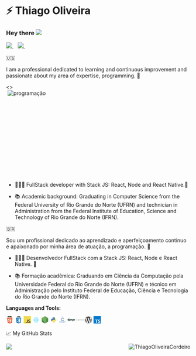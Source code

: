 <!-- ### Hi there 👋 -->

<!--
**ThiagoOliveiraCordeiro/ThiagoOliveiraCordeiro** is a ✨ _special_ ✨ repository because its `README.md` (this file) appears on your GitHub profile.

Here are some ideas to get you started:

- 🔭 I’m currently working on ...
- 🌱 I’m currently learning ...
- 👯 I’m looking to collaborate on ...
- 🤔 I’m looking for help with ...
- 💬 Ask me about ...
- 📫 How to reach me: ...
- 😄 Pronouns: ...
- ⚡ Fun fact: ...
-->
# ⚡ Thiago Oliveira


### Hey there <img src="https://media.giphy.com/media/hvRJCLFzcasrR4ia7z/giphy.gif" width="25px">

<p>
<a href="https://www.linkedin.com/in/thiago-de-oliveira-cordeiro-32562b1b6/">
    <img src="https://img.shields.io/badge/linkedin-%230077B5.svg?&style=for-the-badge&logo=linkedin&logoColor=white" />
</a>&nbsp;&nbsp;
<a href="mailto:thiagoty52@gmail.com">
    <img src="https://img.shields.io/badge/Gmail-D14836?style=for-the-badge&logo=gmail&logoColor=white" />        
</a>&nbsp;&nbsp; 
</p>

:us:

I am a professional dedicated to learning and continuous improvement and passionate about my area of ​​expertise, programming. :rocket:

<>
<img align="right" alt="programação" src="https://github.com/ThiagoOliveiraCordeiro/ThiagoOliveiraCordeiro/blob/master/programming.svg" width="500" height="250" /> <p>

- 👨🏽‍💻 FullStack developer with Stack JS: React, Node and React Native.💜

- :books: Academic background: Graduating in Computer Science from the Federal University of Rio Grande do Norte (UFRN) and technician in Administration from the Federal Institute of Education, Science and Technology of Rio Grande do Norte (IFRN). 

<p>🇧🇷

Sou um profissional dedicado ao aprendizado e aperfeiçoamento contínuo e apaixonado por minha área de atuação, a programação. :rocket:

- 👨🏽‍💻 Desenvolvedor FullStack com a Stack JS: React, Node e React Native. 💜

- :books: Formação acadêmica: Graduando em Ciẽncia da Computação pela Universidade Federal do Rio Grande do Norte (UFRN) e técnico em Administração pelo Instituto Federal de Educação, Ciência e Tecnologia do Rio Grande do Norte (IFRN). </p>

**Languages and Tools:**  

<code><img height="20" src="https://raw.githubusercontent.com/github/explore/80688e429a7d4ef2fca1e82350fe8e3517d3494d/topics/html/html.png"></code>
<code><img height="20" src="https://raw.githubusercontent.com/github/explore/80688e429a7d4ef2fca1e82350fe8e3517d3494d/topics/css/css.png"></code>
<code><img height="20" src="https://raw.githubusercontent.com/github/explore/80688e429a7d4ef2fca1e82350fe8e3517d3494d/topics/javascript/javascript.png"></code>
<code><img height="20" src="https://raw.githubusercontent.com/github/explore/80688e429a7d4ef2fca1e82350fe8e3517d3494d/topics/react/react.png"></code>
<code><img height="20" src="https://raw.githubusercontent.com/github/explore/80688e429a7d4ef2fca1e82350fe8e3517d3494d/topics/nodejs/nodejs.png"></code>
<code><img height="20" src="https://raw.githubusercontent.com/github/explore/80688e429a7d4ef2fca1e82350fe8e3517d3494d/topics/python/python.png"></code>
<code><img height="20" src="https://raw.githubusercontent.com/github/explore/80688e429a7d4ef2fca1e82350fe8e3517d3494d/topics/c/c.png"></code>
<code><img height="20" src="https://raw.githubusercontent.com/github/explore/80688e429a7d4ef2fca1e82350fe8e3517d3494d/topics/django/django.png"></code>
<code><img height="20" src="https://raw.githubusercontent.com/github/explore/80688e429a7d4ef2fca1e82350fe8e3517d3494d/topics/express/express.png"></code>
<code><img height="20" src="https://raw.githubusercontent.com/github/explore/80688e429a7d4ef2fca1e82350fe8e3517d3494d/topics/wordpress/wordpress.png"></code>
<code><img height="20" src="https://raw.githubusercontent.com/github/explore/80688e429a7d4ef2fca1e82350fe8e3517d3494d/topics/typescript/typescript.png"></code>



📈 My GitHub Stats

<img align="left" src="https://github-readme-stats.vercel.app/api/top-langs/?username=ThiagoOliveiraCordeiro&layout=compact"/>

<p align="right"> <img src="https://github-readme-stats.vercel.app/api?username=ThiagoOliveiraCordeiro&show_icons=true" alt="ThiagoOliveiraCordeiro" />
<p style="align=center;">
  <!-- Change the `github-readme-stats.anuraghazra1.vercel.app` to `github-readme-stats.vercel.app`  -->

</p>

 <!-- &theme=material-palenight -->

 <!-- &theme=gotham -->
